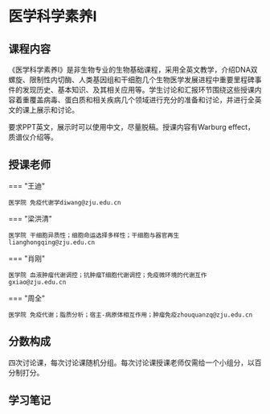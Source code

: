 # 医学科学素养Ⅰ

## 课程内容

《医学科学素养I》是非生物专业的生物基础课程，采用全英文教学，介绍DNA双螺旋、限制性内切酶、人类基因组和干细胞几个生物医学发展进程中重要里程碑事件的发现历史、基本知识、及其相关应用等。学生讨论和汇报环节围绕这些授课内容着重覆盖病毒、蛋白质和相关疾病几个领域进行充分的准备和讨论，并进行全英文的课上展示和讨论。

要求PPT英文，展示时可以使用中文，尽量脱稿。授课内容有Warburg effect，质谱仪介绍等。

## 授课老师

=== "王迪"

    医学院 免疫代谢学diwang@zju.edu.cn

=== "梁洪清"

    医学院 干细胞异质性；细胞命运选择多样性；干细胞与器官再生lianghongqing@zju.edu.cn

=== "肖刚"

    医学院 血液肿瘤代谢调控；抗肿瘤T细胞代谢调控；免疫微环境的代谢互作gxiao@zju.edu.cn

=== "周全"

    医学院 免疫代谢；脂质分析；宿主-病原体相互作用；肿瘤免疫zhouquanzq@zju.edu.cn

## 分数构成

四次讨论课，每次讨论课随机分组。每次讨论课授课老师仅需给一个小组分，以百分制打分。

## 学习笔记
